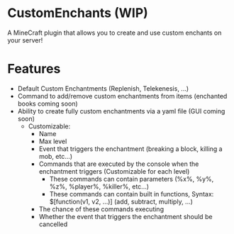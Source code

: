 # CustomEnchants (WIP)
A MineCraft plugin that allows you to create and use custom enchants on your server!

# Features
- Default Custom Enchantments (Replenish, Telekenesis, ...)
- Command to add/remove custom enchantments from items (enchanted books coming soon)
- Ability to create fully custom enchantments via a yaml file (GUI coming soon)
  - Customizable:
    - Name
    - Max level
    - Event that triggers the enchantment (breaking a block, killing a mob, etc...)
    - Commands that are executed by the console when the enchantment triggers (Customizable for each level)
      - These commands can contain parameters (%x%, %y%, %z%, %player%, %killer%, etc...)
      - These commands can contain built in functions, Syntax: $[function(v1, v2, ...)] (add, subtract, multiply, ...)
    - The chance of these commands executing
    - Whether the event that triggers the enchantment should be cancelled
   
